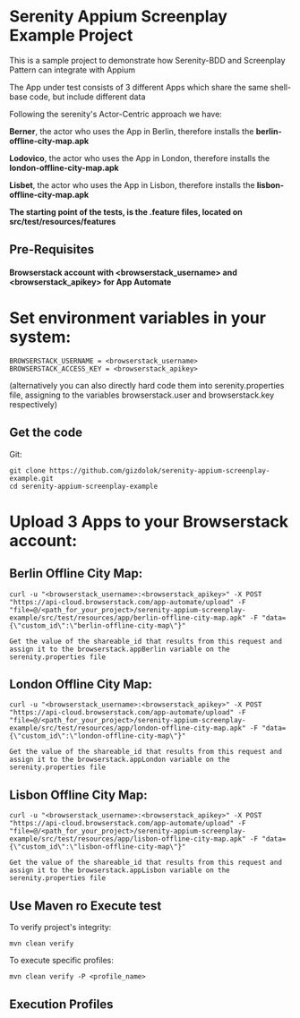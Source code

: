 # Serenity Appium Screenplay Example Project


This is a sample project to demonstrate how Serenity-BDD and Screenplay Pattern can integrate with Appium

The App under test consists of 3 different Apps which share the same shell-base code, but include different data

Following the serenity's Actor-Centric approach we have:

**Berner**, the actor who uses the App in Berlin, therefore installs the **berlin-offline-city-map.apk**

**Lodovico**, the actor who uses the App in London, therefore installs the **london-offline-city-map.apk**

**Lisbet**, the actor who uses the App in Lisbon, therefore installs the **lisbon-offline-city-map.apk**

**The starting point of the tests, is the .feature files, located on src/test/resources/features**


## Pre-Requisites


#### Browserstack account with <browserstack_username> and <browserstack_apikey> for App Automate

# Set environment variables in your system:

    BROWSERSTACK_USERNAME = <browserstack_username>
    BROWSERSTACK_ACCESS_KEY = <browserstack_apikey>

(alternatively you can also directly hard code them into serenity.properties file, assigning to the variables browserstack.user and browserstack.key respectively)

## Get the code

Git:

    git clone https://github.com/gizdolok/serenity-appium-screenplay-example.git
    cd serenity-appium-screenplay-example


# Upload 3 Apps to your Browserstack account:

## Berlin Offline City Map:

    curl -u "<browserstack_username>:<browserstack_apikey>" -X POST "https://api-cloud.browserstack.com/app-automate/upload" -F "file=@/<path_for_your_project>/serenity-appium-screenplay-example/src/test/resources/app/berlin-offline-city-map.apk" -F "data={\"custom_id\":\"berlin-offline-city-map\"}"

    Get the value of the shareable_id that results from this request and assign it to the browserstack.appBerlin variable on the serenity.properties file

## London Offline City Map:

    curl -u "<browserstack_username>:<browserstack_apikey>" -X POST "https://api-cloud.browserstack.com/app-automate/upload" -F "file=@/<path_for_your_project>/serenity-appium-screenplay-example/src/test/resources/app/london-offline-city-map.apk" -F "data={\"custom_id\":\"london-offline-city-map\"}"

    Get the value of the shareable_id that results from this request and assign it to the browserstack.appLondon variable on the serenity.properties file

## Lisbon Offline City Map:

    curl -u "<browserstack_username>:<browserstack_apikey>" -X POST "https://api-cloud.browserstack.com/app-automate/upload" -F "file=@/<path_for_your_project>/serenity-appium-screenplay-example/src/test/resources/app/lisbon-offline-city-map.apk" -F "data={\"custom_id\":\"lisbon-offline-city-map\"}"

    Get the value of the shareable_id that results from this request and assign it to the browserstack.appLisbon variable on the serenity.properties file


## Use Maven ro Execute test


To verify project's integrity:

    mvn clean verify

To execute specific profiles:

    mvn clean verify -P <profile_name>


## Execution Profiles
